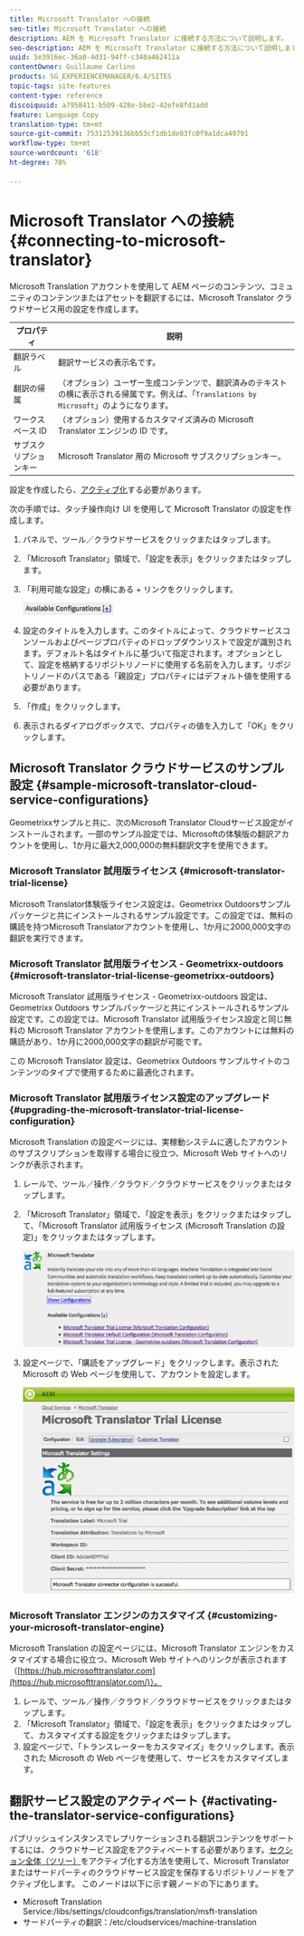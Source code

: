 ```yaml
---
title: Microsoft Translator への接続
seo-title: Microsoft Translator への接続
description: AEM を Microsoft Translator に接続する方法について説明します。
seo-description: AEM を Microsoft Translator に接続する方法について説明します。
uuid: 5e3916ec-36a0-4d31-94ff-c340a462411a
contentOwner: Guillaume Carlino
products: SG_EXPERIENCEMANAGER/6.4/SITES
topic-tags: site-features
content-type: reference
discoiquuid: a7958411-b509-428e-bbe2-42efe8fd1add
feature: Language Copy
translation-type: tm+mt
source-git-commit: 75312539136bb53cf1db1de03fc0f9a1dca49791
workflow-type: tm+mt
source-wordcount: '618'
ht-degree: 78%

---
```



# Microsoft Translator への接続{#connecting-to-microsoft-translator}

Microsoft Translation アカウントを使用して AEM ページのコンテンツ、コミュニティのコンテンツまたはアセットを翻訳するには、Microsoft Translator クラウドサービス用の設定を作成します。

| プロパティ | 説明 |
|---|---|
| 翻訳ラベル | 翻訳サービスの表示名です。 |
| 翻訳の帰属 | （オプション）ユーザー生成コンテンツで、翻訳済みのテキストの横に表示される帰属です。例えば、「`Translations by Microsoft`」のようになります。 |
| ワークスペース ID | （オプション）使用するカスタマイズ済みの Microsoft Translator エンジンの ID です。 |
| サブスクリプションキー | Microsoft Translator 用の Microsoft サブスクリプションキー。 |

設定を作成したら、[アクティブ化](/help/sites-administering/tc-msconf.md#activating-the-translator-service-configurations)する必要があります。

次の手順では、タッチ操作向け UI を使用して Microsoft Translator の設定を作成します。

1. パネルで、ツール／クラウドサービスをクリックまたはタップします。
1. 「Microsoft Translator」領域で、「設定を表示」をクリックまたはタップします。
1. 「利用可能な設定」の横にある + リンクをクリックします。

   ![chlimage_1-382](assets/chlimage_1-382.png)

1. 設定のタイトルを入力します。このタイトルによって、クラウドサービスコンソールおよびページプロパティのドロップダウンリストで設定が識別されます。デフォルト名はタイトルに基づいて指定されます。オプションとして、設定を格納するリポジトリノードに使用する名前を入力します。リポジトリノードのパスである「親設定」プロパティにはデフォルト値を使用する必要があります。
1. 「作成」をクリックします。
1. 表示されるダイアログボックスで、プロパティの値を入力して「OK」をクリックします。

## Microsoft Translator クラウドサービスのサンプル設定  {#sample-microsoft-translator-cloud-service-configurations}

Geometrixxサンプルと共に、次のMicrosoft Translator Cloudサービス設定がインストールされます。一部のサンプル設定では、Microsoftの体験版の翻訳アカウントを使用し、1か月に最大2,000,000の無料翻訳文字を使用できます。

### Microsoft Translator 試用版ライセンス {#microsoft-translator-trial-license}

Microsoft Translator体験版ライセンス設定は、Geometrixx Outdoorsサンプルパッケージと共にインストールされるサンプル設定です。この設定では、無料の購読を持つMicrosoft Translatorアカウントを使用し、1か月に2000,000文字の翻訳を実行できます。

### Microsoft Translator 試用版ライセンス - Geometrixx-outdoors {#microsoft-translator-trial-license-geometrixx-outdoors}

Microsoft Translator 試用版ライセンス - Geometrixx-outdoors 設定は、Geometrixx Outdoors サンプルパッケージと共にインストールされるサンプル設定です。この設定では、Microsoft Translator 試用版ライセンス設定と同じ無料の Microsoft Translator アカウントを使用します。このアカウントには無料の購読があり、1か月に2000,000文字の翻訳が可能です。

この Microsoft Translator 設定は、Geometrixx Outdoors サンプルサイトのコンテンツのタイプで使用するために最適化されます。

### Microsoft Translator 試用版ライセンス設定のアップグレード  {#upgrading-the-microsoft-translator-trial-license-configuration}

Microsoft Translation の設定ページには、実稼動システムに適したアカウントのサブスクリプションを取得する場合に役立つ、Microsoft Web サイトへのリンクが表示されます。

1. レールで、ツール／操作／クラウド／クラウドサービスをクリックまたはタップします。
1. 「Microsoft Translator」領域で、「設定を表示」をクリックまたはタップして、「Microsoft Translator 試用版ライセンス (Microsoft Translation の設定)」をクリックまたはタップします。

   ![chlimage_1-383](assets/chlimage_1-383.png)

1. 設定ページで、「購読をアップグレード」をクリックします。表示された Microsoft の Web ページを使用して、アカウントを設定します。

   ![chlimage_1-384](assets/chlimage_1-384.png)

### Microsoft Translator エンジンのカスタマイズ {#customizing-your-microsoft-translator-engine}

Microsoft Translation の設定ページには、Microsoft Translator エンジンをカスタマイズする場合に役立つ、Microsoft Web サイトへのリンクが表示されます（[https://hub.microsofttranslator.com](https://hub.microsofttranslator.com/)）。

1. レールで、ツール／操作／クラウド／クラウドサービスをクリックまたはタップします。
1. 「Microsoft Translator」領域で、「設定を表示」をクリックまたはタップして、カスタマイズする設定をクリックまたはタップします。
1. 設定ページで、「トランスレーターをカスタマイズ」をクリックします。表示された Microsoft の Web ページを使用して、サービスをカスタマイズします。

## 翻訳サービス設定のアクティベート  {#activating-the-translator-service-configurations}

パブリッシュインスタンスでレプリケーションされる翻訳コンテンツをサポートするには、クラウドサービス設定をアクティベートする必要があります。[セクション全体（ツリー）](/help/sites-authoring/publishing-pages.md#publishing-and-unpublishing-a-tree)をアクティブ化する方法を使用して、Microsoft Translatorまたはサードパーティのクラウドサービス設定を保存するリポジトリノードをアクティブ化します。 このノードは以下に示す親ノードの下にあります。

* Microsoft Translation Service:/libs/settings/cloudconfigs/translation/msft-translation
* サードパーティの翻訳：/etc/cloudservices/machine-translation

